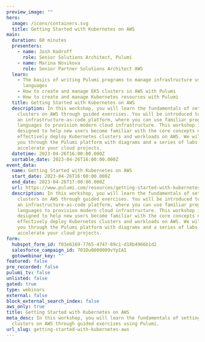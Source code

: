 ```yaml
---
preview_image: ""
hero:
  image: /icons/containers.svg
  title: Getting Started with Kubernetes on AWS
main:
  duration: 60 minutes
  presenters:
    - name: Josh Kodroff
      role: Senior Solutions Architect, Pulumi
    - name: Marina Novikova
      role: Senior Partner Solutions Architect AWS
  learn:
    - The basics of writing Pulumi programs to manage infrastructure using real
      languages
    - How to create and manage EKS clusters in AWS with Pulumi
    - How to create and manage Kubernetes resources with Pulumi
  title: Getting Started with Kubernetes on AWS
  description: In this workshop, you will learn the fundamentals of setting up EKS
    clusters on AWS through guided exercises. You will be introduced to Pulumi,
    an infrastructure-as-code platform, where you can use familiar programming
    languages to provision modern cloud infrastructure. This workshop is
    designed to help new users become familiar with the core concepts needed to
    effectively deploy Kubernetes clusters and workloads on AWS. We will guide
    you through the Pulumi platform with diagrams and a series of labs to help
    accelerate your cloud projects.
  datetime: 2023-04-26T16:00:00.000Z
  sortable_date: 2023-04-26T16:00:00.000Z
event_data:
  name: Getting Started with Kubernetes on AWS
  start_date: 2023-04-26T16:00:00.000Z
  end_date: 2023-04-26T17:00:00.000Z
  url: https://www.pulumi.com/resources/getting-started-with-kubernetes-aws
  description: In this workshop, you will learn the fundamentals of setting up EKS
    clusters on AWS through guided exercises. You will be introduced to Pulumi,
    an infrastructure-as-code platform, where you can use familiar programming
    languages to provision modern cloud infrastructure. This workshop is
    designed to help new users become familiar with the core concepts needed to
    effectively deploy Kubernetes clusters and workloads on AWS. We will guide
    you through the Pulumi platform with diagrams and a series of labs to help
    accelerate your cloud projects.
form:
  hubspot_form_id: f03e6169-7765-4747-89c1-d18b4966b1d2
  salesforce_campaign_id: 701Du0000009vYpIAI
  gotowebinar_key: ""
featured: false
pre_recorded: false
pulumi_tv: false
unlisted: false
gated: true
type: webinars
external: false
block_external_search_index: false
aws_only: true
title: Getting Started with Kubernetes on AWS
meta_desc: In this workshop, you will learn the fundamentals of setting up EKS
  clusters on AWS through guided exercises using Pulumi.
url_slug: getting-started-with-kubernetes-aws
---
```

